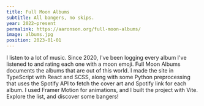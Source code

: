 ```yaml
---
title: Full Moon Albums
subtitle: All bangers, no skips.
year: 2022–present
permalink: https://aaronson.org/full-moon-albums/
image: albums.jpg
position: 2023-01-01
---
```


I listen to a lot of music. Since 2020, I've been logging every album I've listened to and rating each one with a moon emoji. Full Moon Albums documents the albums that are out of this world. I made the site in TypeScript with React and SCSS, along with some Python preprocessing that uses the Spotify API to fetch the cover art and Spotify link for each album. I used Framer Motion for animations, and I built the project with Vite. Explore the list, and discover some bangers!
